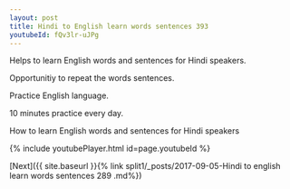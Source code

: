 ```yaml
---
layout: post
title: Hindi to English learn words sentences 393 
youtubeId: fQv3lr-uJPg
---
```

 
 
Helps to learn English words and sentences for Hindi speakers.

Opportunitiy to repeat the words sentences. 

Practice English language. 
 
10 minutes practice every day. 
 
How to learn English words and sentences for Hindi speakers 
 
{% include youtubePlayer.html id=page.youtubeId %}
 
 
[Next]({{ site.baseurl }}{% link  split1/_posts/2017-09-05-Hindi to english learn words sentences 289 .md%})
 
